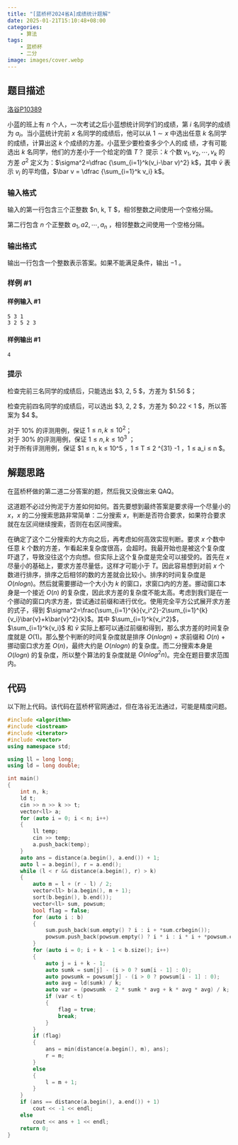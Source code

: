 ```yaml
---
title: "[蓝桥杯2024省A]成绩统计题解"
date: 2025-01-21T15:10:48+08:00
categories:
    - 算法
tags:
    - 蓝桥杯
    - 二分
image: images/cover.webp
---
```


## 题目描述
[洛谷P10389](https://www.luogu.com.cn/problem/P10389)

小蓝的班上有 $n$ 个人，一次考试之后小蓝想统计同学们的成绩，第 $i$ 名同学的成绩为 $a_i$。当小蓝统计完前 $x$ 名同学的成绩后，他可以从 $1 \sim x$ 中选出任意 $k$ 名同学的成绩，计算出这 $k$ 个成绩的方差。小蓝至少要检查多少个人的成
绩，才有可能选出 $k$ 名同学，他们的方差小于一个给定的值 $T$？
提示：$k$ 个数 $v_1, v_2, \cdots , v_k$ 的方差 $\sigma^2$ 定义为：$\sigma^2=\dfrac  {\sum_{i=1}^k(v_i-\bar v)^2} k$，其中 $\bar v$ 表示
$v_i$ 的平均值，$\bar v = \dfrac {\sum_{i=1}^k v_i} k$。

### 输入格式

输入的第一行包含三个正整数 $n, k, T $，相邻整数之间使用一个空格分隔。

第二行包含 $n$ 个正整数 $a_1, a2, \cdots, a_n$ ，相邻整数之间使用一个空格分隔。

### 输出格式

输出一行包含一个整数表示答案。如果不能满足条件，输出 $-1$ 。

### 样例 #1

#### 样例输入 #1

```
5 3 1
3 2 5 2 3
```

#### 样例输出 #1

```
4
```

### 提示

检查完前三名同学的成绩后，只能选出 $3, 2, 5 $，方差为 $1.56 $；

检查完前四名同学的成绩后，可以选出 $3, 2, 2 $，方差为 $0.22 < 1 $，所以答案为 $4 $。

对于 $10\%$ 的评测用例，保证 $1 ≤ n, k ≤ 10^2$；  
对于 $30\%$ 的评测用例，保证 $1 ≤ n, k ≤ 10^3$ ；  
对于所有评测用例，保证 $1 ≤ n, k ≤ 10^5 $，$1 ≤ T ≤ 2
^{31} -1 $，$1 ≤ a_i ≤ n $。

## 解题思路

在蓝桥杯做的第二道二分答案的题，然后我又没做出来 QAQ。

这道题不必过分拘泥于方差如何如何。首先要想到最终答案是要求得一个尽量小的 $x$，$x$ 的二分搜索思路非常简单：二分搜索 $x$，判断是否符合要求，如果符合要求就在左区间继续搜索，否则在右区间搜索。

在确定了这个二分搜索的大方向之后，再考虑如何高效实现判断。要求 $x$ 个数中任意 $k$ 个数的方差，乍看起来复杂度很高，会超时。我最开始也是被这个复杂度吓退了，导致没往这个方向想。但实际上这个复杂度是完全可以接受的。首先在 $x$ 尽量小的基础上，要求方差尽量低，这样才可能小于 $T$。因此容易想到对前 $x$ 个数进行排序，排序之后相邻的数的方差就会比较小。排序的时间复杂度是 $O(nlogn)$。然后就需要挪动一个大小为 $k$ 的窗口，求窗口内的方差。挪动窗口本身是一个接近 $O(n)$ 的复杂度，因此求方差的复杂度不能太高。考虑到我们是在一个挪动的窗口内求方差，尝试通过前缀和进行优化。使用完全平方公式展开求方差的式子，得到 $\sigma^2=\frac{\sum_{i=1}^{k}{v_i^2}-2\sum_{i=1}^{k}{v_i}\bar{v}+k\bar{v}^2}{k}$。其中 $\sum_{i=1}^k{v_i^2}$，$\sum_{i=1}^k{v_i}$ 和 $\bar{v}$ 实际上都可以通过前缀和得到，那么求方差的时间复杂度就是 $O(1)$。那么整个判断的时间复杂度就是排序 $O(nlogn)$ + 求前缀和 $O(n)$ + 挪动窗口求方差 $O(n)$，最终大约是 $O(nlogn)$ 的复杂度。而二分搜索本身是 $O(logn)$ 的复杂度，所以整个算法的复杂度就是 $O(nlog^2n)$。完全在题目要求范围内。

## 代码

以下附上代码。该代码在蓝桥杯官网通过，但在洛谷无法通过，可能是精度问题。

```cpp
#include <algorithm>
#include <iostream>
#include <iterator>
#include <vector>
using namespace std;

using ll = long long;
using ld = long double;

int main()
{
    int n, k;
    ld t;
    cin >> n >> k >> t;
    vector<ll> a;
    for (auto i = 0; i < n; i++)
    {
        ll temp;
        cin >> temp;
        a.push_back(temp);
    }
    auto ans = distance(a.begin(), a.end()) + 1;
    auto l = a.begin(), r = a.end();
    while (l < r && distance(a.begin(), r) > k)
    {
        auto m = l + (r - l) / 2;
        vector<ll> b(a.begin(), m + 1);
        sort(b.begin(), b.end());
        vector<ll> sum, powsum;
        bool flag = false;
        for (auto i : b)
        {
            sum.push_back(sum.empty() ? i : i + *sum.crbegin());
            powsum.push_back(powsum.empty() ? i * i : i * i + *powsum.crbegin());
        }
        for (auto i = 0; i + k - 1 < b.size(); i++)
        {
            auto j = i + k - 1;
            auto sumk = sum[j] - (i > 0 ? sum[i - 1] : 0);
            auto powsumk = powsum[j] - (i > 0 ? powsum[i - 1] : 0);
            auto avg = ld(sumk) / k;
            auto var = (powsumk - 2 * sumk * avg + k * avg * avg) / k;
            if (var < t)
            {
                flag = true;
                break;
            }
        }
        if (flag)
        {
            ans = min(distance(a.begin(), m), ans);
            r = m;
        }
        else
        {
            l = m + 1;
        }
    }
    if (ans == distance(a.begin(), a.end()) + 1)
        cout << -1 << endl;
    else
        cout << ans + 1 << endl;
    return 0;
}
```